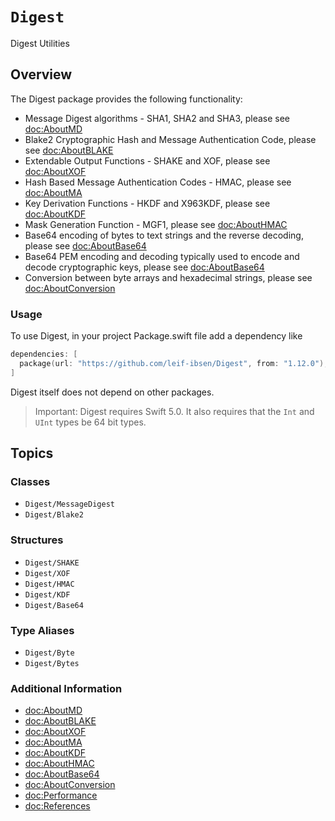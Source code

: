 # ``Digest``

Digest Utilities

## Overview

The Digest package provides the following functionality:

* Message Digest algorithms - SHA1, SHA2 and SHA3, please see <doc:AboutMD>
* Blake2 Cryptographic Hash and Message Authentication Code, please see <doc:AboutBLAKE>
* Extendable Output Functions - SHAKE and XOF, please see <doc:AboutXOF>
* Hash Based Message Authentication Codes - HMAC, please see <doc:AboutMA>
* Key Derivation Functions - HKDF and X963KDF, please see <doc:AboutKDF>
* Mask Generation Function - MGF1, please see <doc:AboutHMAC>
* Base64 encoding of bytes to text strings and the reverse decoding, please see <doc:AboutBase64>
* Base64 PEM encoding and decoding typically used to encode and decode cryptographic keys, please see <doc:AboutBase64>
* Conversion between byte arrays and hexadecimal strings, please see <doc:AboutConversion>

### Usage

To use Digest, in your project Package.swift file add a dependency like

```swift
dependencies: [
  package(url: "https://github.com/leif-ibsen/Digest", from: "1.12.0"),
]
```

Digest itself does not depend on other packages.

> Important:
Digest requires Swift 5.0. It also requires that the `Int` and `UInt` types be 64 bit types.

## Topics

### Classes

- ``Digest/MessageDigest``
- ``Digest/Blake2``

### Structures

- ``Digest/SHAKE``
- ``Digest/XOF``
- ``Digest/HMAC``
- ``Digest/KDF``
- ``Digest/Base64``

### Type Aliases

- ``Digest/Byte``
- ``Digest/Bytes``

### Additional Information

- <doc:AboutMD>
- <doc:AboutBLAKE>
- <doc:AboutXOF>
- <doc:AboutMA>
- <doc:AboutKDF>
- <doc:AboutHMAC>
- <doc:AboutBase64>
- <doc:AboutConversion>
- <doc:Performance>
- <doc:References>
